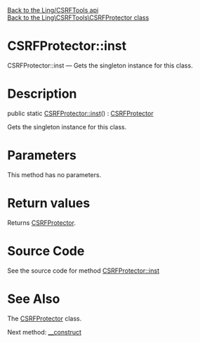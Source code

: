 [Back to the Ling/CSRFTools api](https://github.com/lingtalfi/CSRFTools/blob/master/doc/api/Ling/CSRFTools.md)<br>
[Back to the Ling\CSRFTools\CSRFProtector class](https://github.com/lingtalfi/CSRFTools/blob/master/doc/api/Ling/CSRFTools/CSRFProtector.md)


CSRFProtector::inst
================



CSRFProtector::inst — Gets the singleton instance for this class.




Description
================


public static [CSRFProtector::inst](https://github.com/lingtalfi/CSRFTools/blob/master/doc/api/Ling/CSRFTools/CSRFProtector/inst.md)() : [CSRFProtector](https://github.com/lingtalfi/CSRFTools/blob/master/doc/api/Ling/CSRFTools/CSRFProtector.md)




Gets the singleton instance for this class.




Parameters
================

This method has no parameters.


Return values
================

Returns [CSRFProtector](https://github.com/lingtalfi/CSRFTools/blob/master/doc/api/Ling/CSRFTools/CSRFProtector.md).








Source Code
===========
See the source code for method [CSRFProtector::inst](https://github.com/lingtalfi/CSRFTools/blob/master/CSRFProtector.php#L120-L126)


See Also
================

The [CSRFProtector](https://github.com/lingtalfi/CSRFTools/blob/master/doc/api/Ling/CSRFTools/CSRFProtector.md) class.

Next method: [__construct](https://github.com/lingtalfi/CSRFTools/blob/master/doc/api/Ling/CSRFTools/CSRFProtector/__construct.md)<br>


